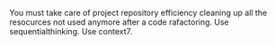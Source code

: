 You must take care of project repository efficiency cleaning up all the resocurces not used anymore after a code rafactoring.
Use sequentialthinking.
Use context7.